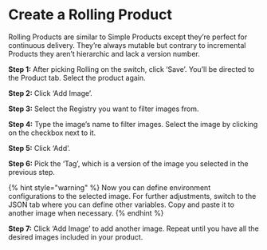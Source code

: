 # Create a Rolling Product

Rolling Products are similar to Simple Products except they’re perfect for continuous delivery. They’re always mutable but contrary to incremental Products they aren’t hierarchic and lack a version number.

**Step 1:** After picking Rolling on the switch, click ‘Save’. You’ll be directed to the Product tab. Select the product again.

**Step 2:** Click ‘Add Image’.

**Step 3:** Select the Registry you want to filter images from.

**Step 4:** Type the image’s name to filter images. Select the image by clicking on the checkbox next to it.

**Step 5:** Click ‘Add’.

**Step 6:** Pick the ‘Tag’, which is a version of the image you selected in the previous step.

{% hint style="warning" %}
Now you can define environment configurations to the selected image. For further adjustments, switch to the JSON tab where you can define other variables. Copy and paste it to another image when necessary.
{% endhint %}

**Step 7:** Click ‘Add Image’ to add another image. Repeat until you have all the desired images included in your product.
